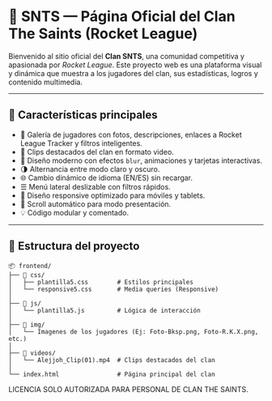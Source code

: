 # 🚀 SNTS — Página Oficial del Clan The Saints (Rocket League)

Bienvenido al sitio oficial del **Clan SNTS**, una comunidad competitiva y apasionada por _Rocket League_. Este proyecto web es una plataforma visual y dinámica que muestra a los jugadores del clan, sus estadísticas, logros y contenido multimedia.

---

## 🧠 Características principales

- 🧩 Galería de jugadores con fotos, descripciones, enlaces a Rocket League Tracker y filtros inteligentes.
- 🎥 Clips destacados del clan en formato video.
- 🎨 Diseño moderno con efectos `blur`, animaciones y tarjetas interactivas.
- 🌗 Alternancia entre modo claro y oscuro.
- 🌐 Cambio dinámico de idioma (EN/ES) sin recargar.
- ☰ Menú lateral deslizable con filtros rápidos.
- 📱 Diseño responsive optimizado para móviles y tablets.
- 🔁 Scroll automático para modo presentación.
- 💡 Código modular y comentado.

---

## 📁 Estructura del proyecto

```plaintext
📦 frontend/
├── 📁 css/
│   ├── plantilla5.css        # Estilos principales
│   └── responsive5.css       # Media queries (Responsive)
│
├── 📁 js/
│   └── plantilla5.js         # Lógica de interacción
│
├── 📁 img/
│   └── Imagenes de los jugadores (Ej: Foto-Bksp.png, Foto-R.K.X.png, etc.)
│
├── 📁 videos/
│   └── Alejjoh_Clip(01).mp4  # Clips destacados del clan
│
└── index.html                # Página principal del clan
```

LICENCIA SOLO AUTORIZADA PARA PERSONAL DE CLAN THE SAINTS.
